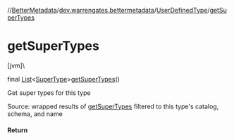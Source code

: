 //[BetterMetadata](../../../index.md)/[dev.warrengates.bettermetadata](../index.md)/[UserDefinedType](index.md)/[getSuperTypes](get-super-types.md)

# getSuperTypes

[jvm]\

final [List](https://docs.oracle.com/javase/8/docs/api/java/util/List.html)&lt;[SuperType](../-super-type/index.md)&gt;[getSuperTypes](get-super-types.md)()

Get super types for this type

Source: wrapped results of [getSuperTypes](https://docs.oracle.com/en/java/javase/17/docs/api/java.sql/java/sql/DatabaseMetaData.html#getSuperTypes(java.lang.String,java.lang.String,java.lang.String)) filtered to this type's catalog, schema, and name

#### Return
